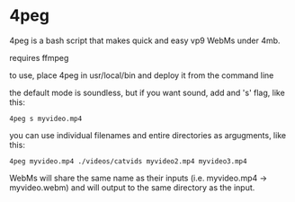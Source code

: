 # 4peg
4peg is a bash script that makes quick and easy vp9 WebMs under 4mb.

requires ffmpeg

to use, place 4peg in usr/local/bin and deploy it from the command line

the default mode is soundless, but if you want sound, add and 's' flag, like this:

```
4peg s myvideo.mp4
```

you can use individual filenames and entire directories as argugments, like this:

```
4peg myvideo.mp4 ./videos/catvids myvideo2.mp4 myvideo3.mp4
```
WebMs will share the same name as their inputs (i.e. myvideo.mp4 -> myvideo.webm) and will output to the same directory as the input.





